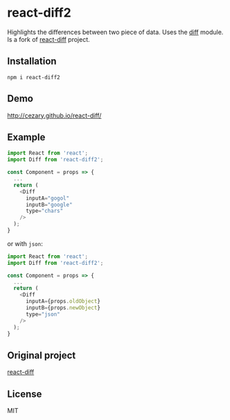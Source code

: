 # react-diff2

Highlights the differences between two piece of data. Uses the [diff](https://www.npmjs.com/package/diff) module.
Is a fork of [react-diff](https://github.com/cezary/react-diff) project.

## Installation

```
npm i react-diff2
```

## Demo

http://cezary.github.io/react-diff/

## Example

```javascript
import React from 'react';
import Diff from 'react-diff2';

const Component = props => {
  ...
  return (
    <Diff
      inputA="gogol"
      inputB="google"
      type="chars"
    />
  );
}
```

or with `json`:

```javascript
import React from 'react';
import Diff from 'react-diff2';

const Component = props => {
  ...
  return (
    <Diff 
      inputA={props.oldObject} 
      inputB={props.newObject} 
      type="json"
    />
  );
}
```

## Original project

[react-diff](https://github.com/cezary/react-diff)

## License

MIT
